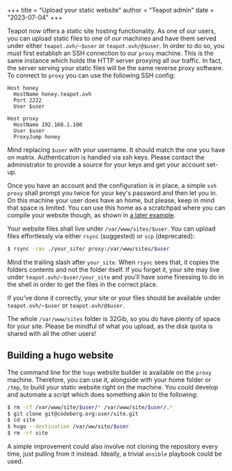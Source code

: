 +++
title = "Upload your static website"
author = "Teapot admin"
date = "2023-07-04"
+++

Teapot now offers a static site hosting functionality. As one of our users, you
can upload static files to one of our machines and have them served under either
`teapot.ovh/~$user` or `teapot.ovh/@$user`. In order to do so,
you must first establish an SSH connection to our `proxy` machine. This is the
same instance which holds the HTTP server proxying all our traffic. In fact,
the server serving your static files will be the same reverse proxy software.
To connect to `proxy` you can use the following SSH config:

```ssh
Host honey
  HostName honey.teapot.ovh
  Port 2222
  User $user

Host proxy
  HostName 192.168.1.100
  User $user
  ProxyJump honey
```

Mind replacing `$user` with your username. It should match the one you have on
matrix. Authentication is handled via ssh keys. Please contact the administrator
to provide a source for your keys and get your account set-up.

Once you have an account and the configuration is in place, a simple `ssh proxy`
shall prompt you twice for your key's password and then let you in. On this
machine your user does have an home, but please, keep in mind that space is
limited. You can use this home as a scratchpad where you can compile your
website though, as shown in [a later example](#building-a-hugo-website).

Your website files shall live under `/var/www/sites/$user`. You can upload
files effortlessly via either `rsync` (suggested) or `scp` (deprecated):

```sh
$ rsync -rav ./your_site/ proxy:/var/www/sites/$user
```

Mind the trailing slash after `your_site`. When `rsync` sees that, it copies
the folders contents and not the folder itself. If you forget it, your site may
live under `teapot.ovh/~$user/your_site` and you'll have some finessing to do
in the shell in order to get the files in the correct place.

If you've done it correctly, your site or your files should be available under
`teapot.ovh/~$user` or `teapot.ovh/@$user`.

The whole `/var/www/sites` folder is 32Gib, so you do have plenty of space for
your site. Please be mindful of what you upload, as the disk quota is shared
with all the other users!

## Building a hugo website

The command line for the `hugo` website builder is available on the `proxy`
machine. Therefore, you can use it, alongside with your home folder or `/tmp`,
to build your static website right on the machine. You could develop and
automate a script which does something akin to the following:

```sh
$ rm -rf /var/www/site/$user/* /var/www/site/$user/.*
$ git clone git@codeberg.org:user/site.git
$ cd site
$ hugo --destination /var/ww/site/$user
$ rm -rf site
```

A simple improvement could also involve not cloning the repository every time,
just pulling from it instead. Ideally, a trivial `ansible` playbook could be used.
